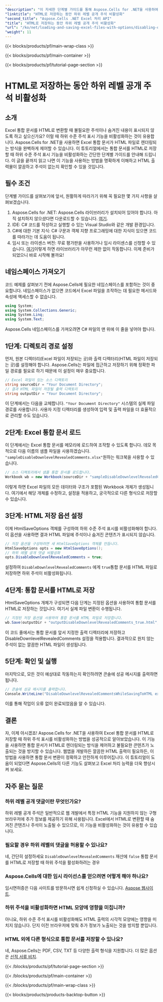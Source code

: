 ```yaml
---
"description": "이 자세한 단계별 가이드를 통해 Aspose.Cells for .NET을 사용하여 Excel 통합 문서를 HTML로 저장할 때 하위 수준의 공개 주석을 비활성화하는 방법을 알아보세요."
"linktitle": "HTML로 저장하는 동안 하위 레벨 공개 주석 비활성화"
"second_title": "Aspose.Cells .NET Excel 처리 API"
"title": "HTML로 저장하는 동안 하위 레벨 공개 주석 비활성화"
"url": "/ko/net/loading-and-saving-excel-files-with-options/disabling-downlevel-revealed-comments/"
"weight": 11
---
```


{{< blocks/products/pf/main-wrap-class >}}

{{< blocks/products/pf/main-container >}}

{{< blocks/products/pf/tutorial-page-section >}}

# HTML로 저장하는 동안 하위 레벨 공개 주석 비활성화

## 소개
Excel 통합 문서를 HTML로 변환할 때 불필요한 주석이나 숨겨진 내용이 표시되지 않도록 하고 싶으신가요? 이럴 때 하위 수준 주석 표시 기능을 비활성화하는 것이 유용합니다. Aspose.Cells for .NET을 사용하면 Excel 통합 문서가 HTML 파일로 렌더링되는 방식을 완벽하게 제어할 수 있습니다. 이 튜토리얼에서는 통합 문서를 HTML로 저장할 때 하위 수준 주석 표시 기능을 비활성화하는 간단한 단계별 가이드를 안내해 드립니다. 
이 글을 끝까지 읽고 나면 이 기능을 사용하는 방법을 명확하게 이해하고 HTML 출력물이 깔끔하고 주석이 없는지 확인할 수 있을 것입니다.
## 필수 조건
단계별 가이드를 살펴보기에 앞서, 원활하게 따라가기 위해 꼭 필요한 몇 가지 사항을 살펴보겠습니다.
1. Aspose.Cells for .NET: Aspose.Cells 라이브러리가 설치되어 있어야 합니다. 아직 설치하지 않으셨다면 다운로드할 수 있습니다. [여기](https://releases.aspose.com/cells/net/).
2. IDE: C# 코드를 작성하고 실행할 수 있는 Visual Studio와 같은 개발 환경입니다.
3. C#에 대한 기본 지식: C# 구문과 객체 지향 프로그래밍에 대한 지식이 있으면 코드를 따라가는 데 도움이 됩니다.
4. 임시 또는 라이센스 버전: 무료 평가판을 사용하거나 임시 라이센스를 신청할 수 있습니다. [여기](https://purchase.aspose.com/temporary-license/)이렇게 하면 라이브러리가 아무런 제한 없이 작동합니다.
이제 준비가 되었으니 바로 시작해 볼까요!
## 네임스페이스 가져오기
코드 예제를 살펴보기 전에 Aspose.Cells에 필요한 네임스페이스를 포함하는 것이 중요합니다. 네임스페이스가 없으면 코드에서 Excel 파일을 조작하는 데 필요한 메서드와 속성에 액세스할 수 없습니다.
```csharp
using System;
using System.Collections.Generic;
using System.Linq;
using System.Text;
```
Aspose.Cells 네임스페이스를 가져오려면 C# 파일의 맨 위에 이 줄을 넣어야 합니다.
## 1단계: 디렉토리 경로 설정
먼저, 원본 디렉터리(Excel 파일이 저장되는 곳)와 출력 디렉터리(HTML 파일이 저장되는 곳)를 설정해야 합니다. Aspose.Cells는 파일에 접근하고 저장하기 위해 정확한 파일 경로를 필요로 하기 때문에 이 설정이 매우 중요합니다.
```csharp
// Excel 파일이 있는 소스 디렉토리
string sourceDir = "Your Document Directory";
// 결과 HTML 파일이 저장될 출력 디렉토리
string outputDir = "Your Document Directory";
```
이 단계에서는 다음을 교체합니다. `"Your Document Directory"` 시스템의 실제 파일 경로를 사용합니다. 사용자 지정 디렉터리를 생성하여 입력 및 출력 파일을 더 효율적으로 관리할 수도 있습니다.
## 2단계: Excel 통합 문서 로드
이 단계에서는 Excel 통합 문서를 메모리에 로드하여 조작할 수 있도록 합니다. 데모 목적으로 다음 이름의 샘플 파일을 사용하겠습니다. `"sampleDisableDownlevelRevealedComments.xlsx"`원하는 워크북을 사용할 수 있습니다.
```csharp
// 소스 디렉토리에서 샘플 통합 문서를 로드합니다.
Workbook wb = new Workbook(sourceDir + "sampleDisableDownlevelRevealedComments.xlsx");
```
이렇게 하면 Excel 파일의 모든 데이터와 구조가 포함된 Workbook 개체가 생성됩니다. 여기에서 해당 개체를 수정하고, 설정을 적용하고, 궁극적으로 다른 형식으로 저장할 수 있습니다.
## 3단계: HTML 저장 옵션 설정
이제 HtmlSaveOptions 객체를 구성하여 하위 수준 주석 표시를 비활성화해야 합니다. 이 옵션을 사용하면 결과 HTML 파일에 주석이나 숨겨진 콘텐츠가 표시되지 않습니다.
```csharp
// 저장 옵션을 구성하려면 새 HtmlSaveOptions 객체를 만듭니다.
HtmlSaveOptions opts = new HtmlSaveOptions();
// 하위 레벨 공개 댓글 비활성화
opts.DisableDownlevelRevealedComments = true;
```
설정하여 `DisableDownlevelRevealedComments` 에게 `true`통합 문서를 HTML 파일로 저장하면 하위 주석이 비활성화됩니다.
## 4단계: 통합 문서를 HTML로 저장
HtmlSaveOptions 개체가 구성되면 다음 단계는 지정된 옵션을 사용하여 통합 문서를 HTML로 저장하는 것입니다. 여기서 실제 파일 변환이 수행됩니다.
```csharp
// 지정된 저장 옵션을 사용하여 통합 문서를 HTML 파일로 저장합니다.
wb.Save(outputDir + "outputDisableDownlevelRevealedComments_true.html", opts);
```
이 코드 줄에서는 통합 문서를 앞서 지정한 출력 디렉터리에 저장하고 DisableDownlevelRevealedComments 설정을 적용합니다. 결과적으로 원치 않는 주석이 없는 깔끔한 HTML 파일이 생성됩니다.
## 5단계: 확인 및 실행
마지막으로, 모든 것이 예상대로 작동하는지 확인하려면 콘솔에 성공 메시지를 출력하면 됩니다.
```csharp
// 콘솔에 성공 메시지를 출력합니다.
Console.WriteLine("DisableDownlevelRevealedCommentsWhileSavingToHTML executed successfully.");
```
이를 통해 작업이 오류 없이 완료되었음을 알 수 있습니다.
## 결론
자, 이제 아시겠죠! Aspose.Cells for .NET을 사용하여 Excel 통합 문서를 HTML로 저장할 때 하위 주석 표시를 비활성화하는 방법을 성공적으로 알아보았습니다. 이 기능을 사용하면 통합 문서가 HTML로 렌더링되는 방식을 제어하고 불필요한 콘텐츠가 노출되는 것을 방지할 수 있습니다. 웹앱을 개발하든 깔끔한 HTML 출력이 필요하든, 이 방법을 사용하면 통합 문서 변환이 정확하고 안전하게 이루어집니다.
이 튜토리얼이 도움이 되었다면 Aspose.Cells의 다른 기능도 살펴보고 Excel 처리 능력을 더욱 향상시켜 보세요.
## 자주 묻는 질문
### 하위 레벨 공개 댓글이란 무엇인가요?
하위 레벨 공개 주석은 일반적으로 웹 개발에서 특정 HTML 기능을 지원하지 않는 구형 브라우저에 추가 정보를 제공하기 위해 사용됩니다. Excel에서 HTML로 변환할 때 숨겨진 콘텐츠나 주석이 노출될 수 있으므로, 이 기능을 비활성화하는 것이 유용할 수 있습니다.
### 필요할 경우 하위 레벨의 댓글을 허용할 수 있나요?
네, 간단히 설정하세요 `DisableDownlevelRevealedComments` 재산에 `false` 통합 문서를 HTML로 저장할 때 하위 주석을 활성화하려는 경우
### Aspose.Cells에 대한 임시 라이선스를 얻으려면 어떻게 해야 하나요?
임시면허증은 다음 사이트를 방문하시면 쉽게 신청하실 수 있습니다. [Aspose 웹사이트](https://purchase.aspose.com/temporary-license/).
### 하위 주석을 비활성화하면 HTML 모양에 영향을 미칩니까?
아니요, 하위 수준 주석 표시를 비활성화해도 HTML 출력의 시각적 모양에는 영향을 미치지 않습니다. 단지 이전 브라우저에 맞춰 추가 정보가 노출되는 것을 방지할 뿐입니다.
### HTML 외에 다른 형식으로 통합 문서를 저장할 수 있나요?
네, Aspose.Cells는 PDF, CSV, TXT 등 다양한 출력 형식을 지원합니다. 더 많은 옵션은 [선적 서류 비치](https://reference.aspose.com/cells/net/).

{{< /blocks/products/pf/tutorial-page-section >}}

{{< /blocks/products/pf/main-container >}}

{{< /blocks/products/pf/main-wrap-class >}}

{{< blocks/products/products-backtop-button >}}